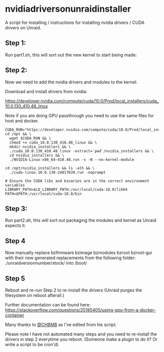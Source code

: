 # nvidiadriversonunraidinstaller
A script for installing / instructions for installing nvidia drivers / CUDA drivers on Unraid.

## Step 1:

Run part1.sh, this will sort out the new kernel to start being made:

## Step 2:

Now we need to add the nvidia drivers and modules to the kernel.

Download and install drivers from nvidia:

https://developer.nvidia.com/compute/cuda/10.0/Prod/local_installers/cuda_10.0.130_410.48_linux

Note if you are doing GPU passthrough you need to use the same files for host and docker.

```
CUDA_RUN="https://developer.nvidia.com/compute/cuda/10.0/Prod/local_installers/cuda_10.0.130_410.48_linux"
cd /opt && \
  wget $CUDA_RUN && \
  chmod +x cuda_10.0.130_410.48_linux && \
  mkdir nvidia_installers && \
  ./cuda_10.0.130_410.48_linux -extract=`pwd`/nvidia_installers && \
  cd nvidia_installers && \
  ./NVIDIA-Linux-x86_64-410.48.run -s -N --no-kernel-module

cd /opt/nvidia_installers && ls -alh && \
  ./cuda-linux.10.0.130-24817639.run -noprompt

# Ensure the CUDA libs and binaries are in the correct environment variables
LIBRARY_PATH=$LD_LIBRARY_PATH:/usr/local/cuda-10.0/lib64
PATH=$PATH:/usr/local/cuda-10.0/bin
```


## Step 3:

Run part2.sh, this will sort out packaging the modules and kernel as Unraid expects it.

## Step 4

Now manually replace bzfirmware bzimage bzmodules bzroot bzroot-gui with their new generated replacements from the following folder:  ./unraidversionnumber/stock/ into /boot/

## Step 5
Reboot and re-run Step 2 to re-install the drivers (Unraid purges the filesystem on reboot afterall.)

Further documentation can be found here: https://stackoverflow.com/questions/25185405/using-gpu-from-a-docker-container

Many thanks to [@CHBMB](https://github.com/CHBMB/) as I've edited from his script.

Please note I have not automated many steps and you need to re-install the drivers in step 2 everytime you reboot.
(Someone make a plugin to do it? Or write a script to be cron'd)
